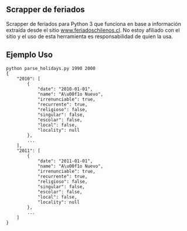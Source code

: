 ## Scrapper de feriados

Scrapper de feriados para Python 3 que funciona en base a información extraída desde el sitio www.feriadoschilenos.cl. No estoy afiliado con el sitio y el uso de esta herramienta es responsabilidad de quien la usa.

## Ejemplo Uso

    python parse_holidays.py 1990 2000
    {
        "2010": [
            {
                "date": "2010-01-01",
                "name": "A\u00f1o Nuevo",
                "irrenunciable": true,
                "recurrente": true,
                "religioso": false,
                "singular": false,
                "escolar": false,
                "local": false,
                "locality": null
            },
            ...
        ],
        "2011": [
            {
                "date": "2011-01-01",
                "name": "A\u00f1o Nuevo",
                "irrenunciable": true,
                "recurrente": true,
                "religioso": false,
                "singular": false,
                "escolar": false,
                "local": false,
                "locality": null
            },
            ...
        ]
    }
